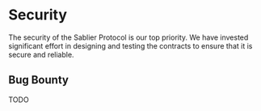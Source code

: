 # Security

The security of the Sablier Protocol is our top priority. We have invested significant effort in designing and testing
the contracts to ensure that it is secure and reliable.

## Bug Bounty

TODO
